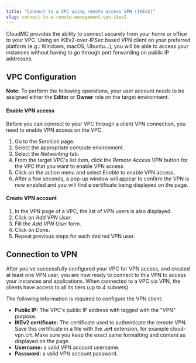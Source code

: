 ```yaml
---
title: "Connect to a VPC using remote access VPN (IKEv2)"
slug: connect-to-a-remote-management-vpn-ikev2
---
```


CloudMC provides the ability to connect securely from your home or office to your VPC. Using an IKEv2-over-IPSec based VPN client on your preferred platform (e.g.: Windows, macOS, Ubuntu...), you will be able to access your instances without having to go through port forwarding on public IP addresses.

## VPC Configuration
**Note:** To perform the following operations, your user account needs to be assigned either the **Editor** or **Owner** role on the target environment.

#### Enable VPN access
Before you can connect to your VPC through a client VPN connection, you need to enable VPN access on the VPC.

1. Go to the *Services* page.
1. Select the appropriate compute environment.
1. Select the *Networking* tab.
1. From the target VPC's list item, click the *Remote Access VPN* button for the VPC that you want to enable VPN access.
1. Click on the action menu and select *Enable* to enable VPN access.
1. After a few seconds, a pop-up window will appear to confirm the VPN is now enabled and you will find a certificate being displayed on the page.

#### Create VPN account
1. In the VPN page of a VPC, the list of VPN users is also displayed.
1. Click on *Add VPN User*.
1. Fill the *Add VPN User* form.
1. Click on *Done*.
1. Repeat previous steps for each desired VPN user.


## Connection to VPN
After you've successfully configured your VPC for VPN access, and created at least one VPN user, you are now ready to connect to this VPN to access your instances and applications. When connected to a VPC via VPN, the clients have access to all its tiers (up to 4 subnets).

The following information is required to configure the VPN client:

   - **Public IP:** The VPC's public IP address with tagged with the "VPN" purpose.
   - **IKEv2 certificate:** The certificate used to authenticate the remote VPN. Save this certificate in a file with the **.crt** extension, for example cloud-vpn.crt. Make sure you keep the exact same formatting and content as displayed on the page.
   - **Username:** a valid VPN account username.
   - **Password:** a valid VPN account password.
